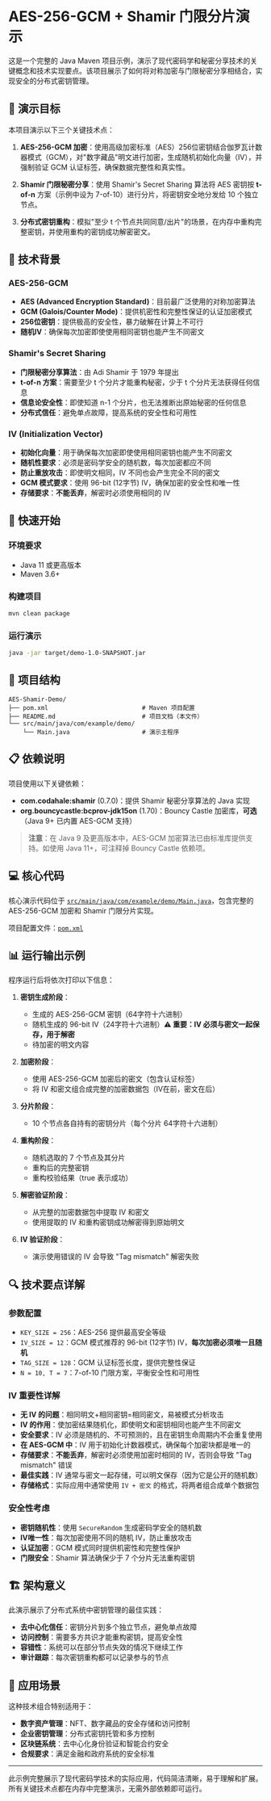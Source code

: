 # AES-256-GCM + Shamir 门限分片演示

这是一个完整的 Java Maven 项目示例，演示了现代密码学和秘密分享技术的关键概念和技术实现要点。该项目展示了如何将对称加密与门限秘密分享相结合，实现安全的分布式密钥管理。

## 🎯 演示目标

本项目演示以下三个关键技术点：

1. **AES-256-GCM 加密**：使用高级加密标准（AES）256位密钥结合伽罗瓦计数器模式（GCM），对"数字藏品"明文进行加密，生成随机初始化向量（IV），并强制验证 GCM 认证标签，确保数据完整性和真实性。

2. **Shamir 门限秘密分享**：使用 Shamir's Secret Sharing 算法将 AES 密钥按 **t-of-n** 方案（示例中设为 7-of-10）进行分片，将密钥安全地分发给 10 个独立节点。

3. **分布式密钥重构**：模拟"至少 t 个节点共同同意/出片"的场景，在内存中重构完整密钥，并使用重构的密钥成功解密密文。

## 🔐 技术背景

### AES-256-GCM
- **AES (Advanced Encryption Standard)**：目前最广泛使用的对称加密算法
- **GCM (Galois/Counter Mode)**：提供机密性和完整性保证的认证加密模式
- **256位密钥**：提供极高的安全性，暴力破解在计算上不可行
- **随机IV**：确保每次加密即使使用相同密钥也能产生不同密文

### Shamir's Secret Sharing
- **门限秘密分享算法**：由 Adi Shamir 于 1979 年提出
- **t-of-n 方案**：需要至少 t 个分片才能重构秘密，少于 t 个分片无法获得任何信息
- **信息论安全性**：即使知道 n-1 个分片，也无法推断出原始秘密的任何信息
- **分布式信任**：避免单点故障，提高系统的安全性和可用性

### IV (Initialization Vector)
- **初始化向量**：用于确保每次加密即使使用相同密钥也能产生不同密文
- **随机性要求**：必须是密码学安全的随机数，每次加密都应不同
- **防止重放攻击**：即使明文相同，IV 不同也会产生完全不同的密文
- **GCM 模式要求**：使用 96-bit (12字节) IV，确保加密的安全性和唯一性
- **存储要求**：**不能丢弃**，解密时必须使用相同的 IV

## 🚀 快速开始

### 环境要求
- Java 11 或更高版本
- Maven 3.6+

### 构建项目
```bash
mvn clean package
```

### 运行演示
```bash
java -jar target/demo-1.0-SNAPSHOT.jar
```

## 📁 项目结构

```
AES-Shamir-Demo/
├── pom.xml                          # Maven 项目配置
├── README.md                        # 项目文档（本文件）
└── src/main/java/com/example/demo/
    └── Main.java                    # 演示主程序
```

## 📋 依赖说明

项目使用以下关键依赖：

- **com.codahale:shamir** (0.7.0)：提供 Shamir 秘密分享算法的 Java 实现
- **org.bouncycastle:bcprov-jdk15on** (1.70)：Bouncy Castle 加密库，**可选**（Java 9+ 已内置 AES-GCM 支持）

> **注意**：在 Java 9 及更高版本中，AES-GCM 加密算法已由标准库提供支持。如使用 Java 11+，可注释掉 Bouncy Castle 依赖项。

## 💻 核心代码

核心演示代码位于 [`src/main/java/com/example/demo/Main.java`](src/main/java/com/example/demo/Main.java)，包含完整的 AES-256-GCM 加密和 Shamir 门限分片实现。

项目配置文件：[`pom.xml`](pom.xml)

## 📊 运行输出示例

程序运行后将依次打印以下信息：

1. **密钥生成阶段**：
   - 生成的 AES-256-GCM 密钥（64字符十六进制）
   - 随机生成的 96-bit IV（24字符十六进制）**⚠️ 重要：IV 必须与密文一起保存，用于解密**
   - 待加密的明文内容

2. **加密阶段**：
   - 使用 AES-256-GCM 加密后的密文（包含认证标签）
   - 将 IV 和密文组合成完整的加密数据包（IV在前，密文在后）

3. **分片阶段**：
   - 10 个节点各自持有的密钥分片（每个分片 64字符十六进制）

4. **重构阶段**：
   - 随机选取的 7 个节点及其分片
   - 重构后的完整密钥
   - 重构校验结果（true 表示成功）

5. **解密验证阶段**：
   - 从完整的加密数据包中提取 IV 和密文
   - 使用提取的 IV 和重构密钥成功解密得到原始明文

6. **IV 验证阶段**：
   - 演示使用错误的 IV 会导致 "Tag mismatch" 解密失败

## 🔍 技术要点详解

### 参数配置
- `KEY_SIZE = 256`：AES-256 提供最高安全等级
- `IV_SIZE = 12`：GCM 模式推荐的 96-bit (12字节) IV，**每次加密必须唯一且随机**
- `TAG_SIZE = 128`：GCM 认证标签长度，提供完整性保证
- `N = 10, T = 7`：7-of-10 门限方案，平衡安全性和可用性

### IV 重要性详解
- **无 IV 的问题**：相同明文+相同密钥=相同密文，易被模式分析攻击
- **IV 的作用**：使加密结果随机化，即使明文和密钥相同也能产生不同密文
- **安全要求**：IV 必须是随机的、不可预测的，且在密钥生命周期内不会重复使用
- **在 AES-GCM 中**：IV 用于初始化计数器模式，确保每个加密块都是唯一的
- **存储要求**：**不能丢弃**，解密时必须使用加密时相同的 IV，否则会导致 "Tag mismatch" 错误
- **最佳实践**：IV 通常与密文一起存储，可以明文保存（因为它是公开的随机数）
- **存储格式**：实际应用中通常使用 `IV + 密文` 的格式，将两者组合成单个数据包

### 安全性考虑
- **密钥随机性**：使用 `SecureRandom` 生成密码学安全的随机数
- **IV唯一性**：每次加密使用不同的随机 IV，防止重放攻击
- **认证加密**：GCM 模式同时提供机密性和完整性保护
- **门限安全**：Shamir 算法确保少于 7 个分片无法重构密钥

## 🏗️ 架构意义

此演示展示了分布式系统中密钥管理的最佳实践：

- **去中心化信任**：密钥分片到多个独立节点，避免单点故障
- **访问控制**：需要多方共识才能重构密钥，提高安全性
- **容错性**：系统可以在部分节点失效的情况下继续工作
- **审计跟踪**：每次密钥重构都可以记录参与的节点

## 🎯 应用场景

这种技术组合特别适用于：

- **数字资产管理**：NFT、数字藏品的安全存储和访问控制
- **企业密钥管理**：分布式密钥托管和多方控制
- **区块链系统**：去中心化身份验证和智能合约安全
- **合规要求**：满足金融和政府系统的安全标准

---

此示例完整展示了现代密码学技术的实际应用，代码简洁清晰，易于理解和扩展。所有关键技术点都在内存中完整演示，无需外部依赖即可运行。
